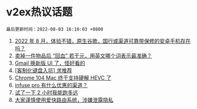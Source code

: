 # v2ex热议话题

`最后更新时间：2022-08-03 16:10:03 +0800`

1. [2022 年 8 月，体验不错，原生谷歌，国行或渠道可靠带保修的安卓手机存在吗？](https://www.v2ex.com/t/870252)
1. [卖掉一件物品后 “回血” 若干元，用英文哪个词表示最准确？](https://www.v2ex.com/t/870345)
1. [Gmail 换新版 UI 了，怪好看的](https://www.v2ex.com/t/870248)
1. [[客制化键盘入坑] 求推荐](https://www.v2ex.com/t/870268)
1. [Chrome 104 Mac 终于支持硬解 HEVC 了](https://www.v2ex.com/t/870362)
1. [infuse pro 有什么优惠的渠道？](https://www.v2ex.com/t/870289)
1. [试了一下 2 小时我能跑多远](https://www.v2ex.com/t/870332)
1. [大家谨慎使用爱快路由系统，涉嫌泄露隐私](https://www.v2ex.com/t/870273)

